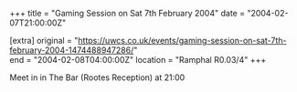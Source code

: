 +++
title = "Gaming Session on Sat 7th February 2004"
date = "2004-02-07T21:00:00Z"

[extra]
original = "https://uwcs.co.uk/events/gaming-session-on-sat-7th-february-2004-1474488947286/"    
end = "2004-02-08T04:00:00Z"
location = "Ramphal R0.03/4"
+++

Meet in in The Bar (Rootes Reception) at 21:00

